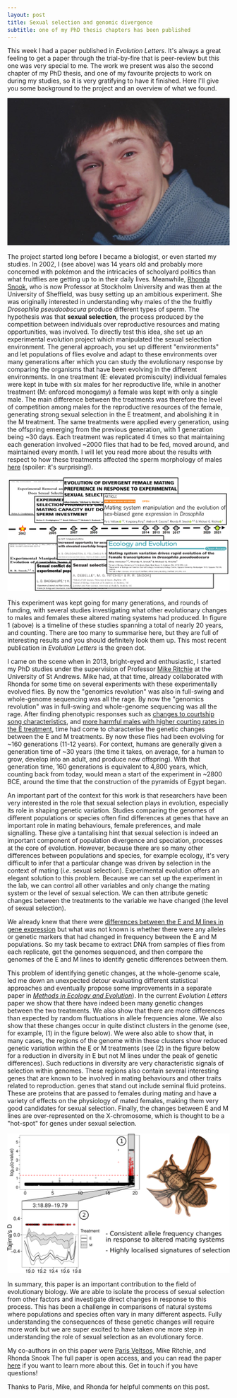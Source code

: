```yaml
---
layout: post
title: Sexual selection and genomic divergence
subtitle: one of my PhD thesis chapters has been published
---
```


This week I had a paper published in *Evolution Letters*. It's always a great feeling to get a paper through the trial-by-fire that is peer-review but this one was very special to me. The work we present was also the second chapter of my PhD thesis, and one of my favourite projects to work on during my studies, so it is very gratifying to have it finished. Here I'll give you some background to the project and an overview of what we found.

![me](/img/13-03-2021_me_2002.jpg)  

The project started long before I became a biologist, or even started my studies. In 2002, I (see above) was 14 years old and probably more concerned with pokémon and the intricacies of schoolyard politics than what fruitflies are getting up to in their daily lives. Meanwhile, [Rhonda Snook](https://www.su.se/english/profiles/rhsn2867-1.348903), who is now Professor at Stockholm University and was then at the University of Sheffield, was busy setting up an ambitious experiment. She was originally interested in understanding why males of the the fruitfly *Drosophila pseudoobscura* produce different types of sperm. The hypothesis was that **sexual selection**, the process produced by the competition between individuals over reproductive resources and mating opportunities, was involved. To directly test this idea, she set up an experimental evolution project which manipulated the sexual selection environment. The general approach, you set up different "environments" and let populations of flies evolve and adapt to these environments over many generations after which you can study the evolutionary response by comparing the organisms that have been evolving in the different environments. In one treatment (E: elevated promiscuity) individual females were kept in tube with six males for her reproductive life, while in another treatment (M: enforced monogamy) a female was kept with only a single male. The main difference between the treatments was therefore the level of competition among males for the reproductive resources of the female, generating strong sexual selection in the E treatment, and abolishing it in the M treatment. The same treatments were applied every generation, using the offspring emerging from the previous generation, with 1 generation being ~30 days. Each treatment was replicated 4 times so that maintaining each generation involved ~2000 flies that had to be fed, moved around, and maintained every month. I will let you read more about the results with respect to how these treatments affected the sperm morphology of males [here](https://onlinelibrary.wiley.com/doi/full/10.1111/j.1558-5646.2008.00601.x) (spoiler: it's surprising!).

![Timeline](/img/13-03-2021_timeline.png)  

This experiment was kept going for many generations, and rounds of funding, with several studies investigating what other evolutionary changes to males and females these altered mating systems had produced. In figure 1 (above) is a timeline of these studies spanning a total of nearly 20 years, and counting. There are too many to summarise here, but they are full of interesting results and you should definitely look them up. This most recent publication in *Evolution Letters* is the green dot.

I came on the scene when in 2013, bright-eyed and enthusiastic, I started my PhD studies under the supervision of Professor [Mike Ritchie](https://risweb.st-andrews.ac.uk/portal/en/persons/michael-gordon-ritchie(7d2c2deb-821c-48a4-93c6-f60e3b5584cb).html) at the University of St Andrews. Mike had, at that time, already collaborated with Rhonda for some time on several experiments with these experimentally evolved flies. By now the "genomics revolution" was also in full-swing and whole-genome sequencing was all the rage. By now the "genomics revolution" was in full-swing and whole-genome sequencing was all the rage. After finding phenotypic responses such as [changes to courtship song characteristics](https://doi.org/10.1007/s10519-005-3217-0), and [more harmful males with higher courting rates in the E treatment]( https://doi.org/10.1111/j.1420-9101.2009.01907.x), time had come to characterise the genetic changes between the E and M treatments. By now these flies had been evolving for ~160 generations (11-12 years). For context, humans are generally given a generation time of ~30 years (the time it takes, on average, for a human to grow, develop into an adult, and produce new offspring). With that generation time, 160 generations is equivalent to 4,800 years, which, counting back from today, would mean a start of the experiment in ~2800 BCE, around the time that the construction of the pyramids of Egypt began.

An important part of the context for this work is that researchers have been very interested in the role that sexual selection plays in evolution, especially its role in shaping genetic variation. Studies comparing the genomes of different populations or species often find differences at genes that have an important role in mating behaviours, female preferences, and male signalling. These give a tantalising hint that sexual selection is indeed an important component of population divergence and speciation, processes at the core of evolution. However, because there are so many other differences between populations and species, for example ecology, it's very difficult to infer that a particular change was driven by selection in the context of mating (*i.e.* sexual selection). Experimental evolution offers an elegant solution to this problem. Because we can set up the experiment in the lab, we can control all other variables and only change the mating system or the level of sexual selection. We can then attribute genetic changes between the treatments to the variable we have changed (the level of sexual selection).

We already knew that there were [differences between the E and M lines in gene expression](https://doi.org/10.1002/ece3.1098) but what was not known is whether there were any alleles or genetic markers that had changed in frequency between the E and M populations. So my task became to extract DNA from samples of flies from each replicate, get the genomes sequenced, and then compare the genomes of the E and M lines to identify genetic differences between them.

This problem of identifying genetic changes, at the whole-genome scale, led me down an unexpected detour evaluating different statistical approaches and eventually propose some improvements in a separate paper in [*Methods in Ecology and Evolution*](https://doi.org/10.1111/2041-210X.12810)). In the current *Evolution Letters* paper we show that there have indeed been many genetic changes between the two treatments. We also show that there are more differences than expected by random fluctuations in allele frequencies alone. We also show that these changes occur in quite distinct clusters in the genome (see, for example, (1) in the figure below). We were also able to show that, in many cases, the regions of the genome within these clusters show reduced genetic variation within the E or M treatments (see (2) in the figure below for a reduction in diversity in E but not M lines under the peak of genetic differences). Such reductions in diversity are very characteristic signals of selection within genomes. These regions also contain several interesting genes that are known to be involved in mating behaviours and other traits related to reproduction. genes that stand out include seminal fluid proteins. These are proteins that are passed to females during mating and have a variety of effects on the physiology of mated females, making them very good candidates for sexual selection. Finally, the changes between E and M lines are over-represented on the X-chromosome, which is thought to be a "hot-spot" for genes under sexual selection.

![Graphical Abstract](/img/13-03-2021_graphical_abstract.png)  

In summary, this paper is an important contribution to the field of evolutionary biology. We are able to isolate the process of sexual selection from other factors and investigate direct changes in response to this process. This has been a challenge in comparisons of natural systems where populations and species often vary in many different aspects. Fully understanding the consequences of these genetic changes will require more work but we are super excited to have taken one more step in understanding the role of sexual selection as an evolutionary force.

My co-authors in on this paper were [Paris Veltsos](https://www.parisveltsos.com/research/), Mike Ritchie, and Rhonda Snook
The full paper is open access, and you can read the paper [here]() if you want to learn more about this. Get in touch if you have questions!

Thanks to Paris, Mike, and Rhonda for helpful comments on this post.




